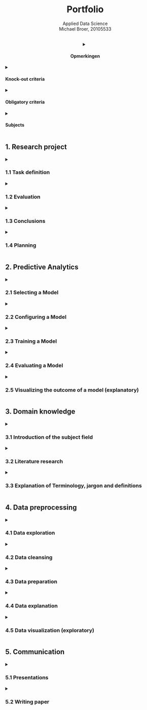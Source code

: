 <h1 align="center">Portfolio</h1>
<p align="center">Applied Data Science<br>Michael Broer, 20105533</p>
<br>

<details align="center">
    <summary><h4><b>Opmerkingen</b></h2></summary>

Om het nakijken zo makkelijk mogelijk te maken, heb ik het portfolio in de structuur van het Scoring rubrics document geschreven, echter is dit document niet chronologisch consistent, dus in sommige onderdelen waar ik over vertel, komt de context pas in een later onderdeel tevoorschijn.

</details>

<details>
    <summary><h4><b>Knock-out criteria</b></h2></summary>
	
|Num.|Criteria|Voldaan|
|---|---|---|
|1.|The contents of your personal portfolio reflect your contribution to the project, your abilities and what you have learned.|:heavy_check_mark:|
|2.|Your portfolio consists of materials that you either realized individually, or in case of a group effort, a clear statement of what your contribution is in this group effort.|:heavy_check_mark:|
|3.|The (digital) portfolio is written in a very easily accessible way.|:heavy_check_mark:|
|4.|The main document is a reader's guide (index) that shortly introduces your contributions and links to pages where the contributions are described in detail |:heavy_check_mark:|
|5.|Every contribution should be accessible from the reader's guide in a single click.|:heavy_check_mark:|
|6.|The portfolio consists of links to the Python Notebooks or other evidence material about your contribution on the project that you have finished yourself. |:heavy_check_mark:|
<br>
	
___
	
</details><!--end ko-->

<details>
    <summary><h4><b>Obligatory criteria</b></h4></summary>
    
<details>
    <summary><h5>DataCamp Course completion</h5></summary>
    
Hieronder heb ik een screenshot toegevoegt van alle datacamp courses die ik tijdens de minor heb gemaakt, de course van 2 Oct was later ingeleverd vanwege persoonlijke omstandigheden, voor de rest is alles op tijd gemaakt.
  
![Portfolio](https://github.com/mbroer/ads_portfolio/blob/main/datacamp.png)
    
</details>

<details><summary><h6><del>Reflection on own contribution to the project.</del></h6></summary>komen te vervallen</details>
<details><summary><h6><del>Reflection on own learning objectives.</del></h6></summary>komen te vervallen</details>
<details><summary><h6><del>Evaluation on the group project as a whole.</del></h6></summary>komen te vervallen</details>

___
	
</details><!--end obligatory-->

<details>
    <summary><h4><b>Subjects</b></h4></summary>
Student has been working on at least three of the following subjects:
	
|Select 3 subjects|Included|
|---|---|
|Research project|:heavy_multiplication_x:|
|Predictive analysis|:heavy_multiplication_x:|
|Domain knowledge|:heavy_multiplication_x:|
|Data preprocessing|:heavy_multiplication_x:|
|Communication|:heavy_check_mark:|
	
	
</details>

    
<h2><b>1. Research project</b></h2>

<details>
    <summary><h3>1.1 Task definition</h3></summary>
    
<h4>1.1.1 Foodboost</h4>
Tijdens het Foodboost project heeft onze projectgroep zich bezig gehouden met het voorspellen of een eindgebruiker een gerecht wel of niet lekker zou vinden, met als einddoel om een applicatie te maken die een gebruiker kon helpen een weekmenu samen te stellen voor zijn noddigheden, bijvoorbeeld een dieetdoel. Het is namelijk zeer lastig voor iemand om zelf een gevarieerd weekmenu samen te stellen, dit komt omdat de meeste mensen maar 6/7 favoriete gerechten hebben die ze willen eten. Dit wilde onze groep oplossen met een applicatie. 
<br>
In deze applicatie zouden restricties zitten zoals allergiën, of het een hoofdgerecht/ dessert is (thema zoals sinterklaas/ halloween), of voorkeuren zoals geen zout. De hoofdvraag gedurende het project was: <b>Hoe kunnen we een app maken waarmee gebruikers een persoonlijk advies krijgen wat ze deze week gaan eten, zodat ze makkelijker tot een betere keuze kunnen komen.</b><br>
    
Mijn persoonlijke einddoel was om uiteindelijk de applicatie te bouwen, met het model draaiend op de achtergrond.
Deze applicatie is gerealiseerd, zonder communicatie met het uiteindelijke model, omdat hier geen tijd meer voor was.

De sourcecode van de applicatie is hier terug te vinden:
[GitHub](https://github.com/mbroer/ads_portfolio/tree/main/apps/foodboost/quiz)
            
<h4>1.1.2 Containers</h4>
Tijdens het Container project heeft onze projectgroep zich bezig gehouden met onderzoeken en ontwikkelen van een schaalbare methode om een optimale indeling van containers op een grid te genereren. Het schaalbare gedeelte is nodig omdat het model ook moet werken bij grotere kades of in een situatie wanneer er met meer container wordt gewerkt dan verwacht. De hoofdvraag gedurende dit project was: <b>Hoe kunnen we met een lijst van containers, een model trainen om die in de beste opstelling neer te zetten op de kade, zodat de stackers, met zo min mogelijk verplaatsingen, de containers naar de schepen kunnen verplaatsen.</b>
    
Mijn persoonlijke eindproduct was het realiseren van een applicatie die visueel het resultaat van het model kon laten zien.
    
De sourcecode van de applicatie is hier terug te vinden:
[GitHub](https://github.com/mbroer/ads_portfolio/tree/main/apps/cofano)
        
</details>

<details>
    <summary><h3>1.2 Evaluation</h3></summary>
    
<h4>1.2.1 Foodboost app</h4>
Mijn persoonlijke eindproduct voor dit product, namelijk de quiz applicatie, kan verbeterd worden in de toekomst door het uiteindelijke model te implementeren in de applicatie. Op dit moment geeft de applicatie een pseudo-random lijst terug, gebaseerd op het thema van de gerechten die je hebt geselecteerd. De reden hiervoor is dat het model niet optijd af was om dit te implementeren in de applcatie voor de externe presentatie. Om dit te realiseren zou het model aangepast moeten worden zodat het een x aantal recepten kan accepteren en op basis daarvan de index terugstuurd naar de applicatie, zodat deze die kan tonen.
	
<h4>1.2.2 Foodboost user-gen</h4>
De foodboost user-gen applicatie kan worden verbeterd door een GUI in de applicatie te bouwen. Nu is het nog een command line applicatie. Ook kan het groepeer gedeelte voor de ingredieënten verbeterd worden door te onderzoeken of FuzzyWuzzy hier wel de beste oplossing voor is, en of de simularity score wel optimaal is.
	
    
<h4>1.2.3 Containers app</h4>
De visuele container applicatie kan op meerdere manieren worden verbeterd.
1) Automatisch inladen van output van het model.
Als we nu output van het model visueel willen zien, moeten we de output van het model, bijvoorbeeld:<br>

		array([[[3,3,3],
			[3,3,0],
			[3,0,0]],

			[[1,1,1],
			[1,0,0],
			[1,1,0]],

			[[2,2,2],
			[2,2,2],
			[0,0,0]]]
		)

kopieëren en plakken in een inputbox van de applicatie.
    Als het model en de applicatie gekoppeld zouden worden zou dit automatisch ingeladen kunnen worden zodat dat tijd zou besparen.
2) Tijdlijn voor elke stap die het model zet.
De applicatie zou een stuk geadvanceerder zijn als je bij elke stap van het model de output zou kunnen zien om te evalueren of het model goed werkt. Hiervoor zou je nu voor elke stap een nieuwe scenario moeten maken.
Ik zou dit zelf doen door containers te verplaatsen, hiervoor is al een moves field aangemaakt in de scenario json's

</details>

<details>
    <summary><h3>1.3 Conclusions</h3></summary>
    
</details>

<details>
    <summary><h3>1.4 Planning</h3></summary>
Ik heb gedurende de projecten gebruik gemaatk van de scrumtool Trello, Ik heb geprobeerd iedereen in de projectgroep aan te moedigen om ook van deze tool gebruik te maken, maar dit is alleen gedurende het eerste project gedaan. Ik ben wel gebruik blijven maken van het scrumboard gedurende het tweede project.<br>

Hieronder staan alle scrum tickets op mijn naam die ik heb afgerond. Bij de meeste tickets heb ik een beschrijving van een paar zinnen zodat andere projectleden een beter inzicht kregen van waar ik mee bezig was.</br></br>

  <details>
    <summary><h4>Tickets week 1 tm 5</h4></summary>
    
![Week 1 tot en met 5](https://github.com/mbroer/ads_portfolio/blob/main/scrum/1-5.png)
    
  </details>
  

  <details>
    <summary><h4>Tickets week 6 tm 10</h4></summary>
    
![Week 6 tot en met 10](https://github.com/mbroer/ads_portfolio/blob/main/scrum/6-10.png)
    
  </details>
  

  <details>
    <summary><h4>Tickets week 11 tm 16</h4></summary>
    
![Week 11 tot en met 16](https://github.com/mbroer/ads_portfolio/blob/main/scrum/11-16.png)
  
<h4>Opmerking week 14</h4>
  Ik had een leuke stageplek gevonden die mij zeer goed financieel wilden compenseren, hiervoor moest ik een applicatie maken om mijn kennis te laten zien voordat ze me de stageplek konden geven. Hiervoor had ik een week de tijd en heb dus (met begrip van de groep) deze week niet aan het project gewerkt om 100% van mijn tijd in deze applicatie te kunnen steken. (En ja ik heb de stageplek gekregen.)
  
</details>
    
</details>

<h2><b>2. Predictive Analytics</b></h2>
<details>
    <summary><h3>2.1 Selecting a Model</h3></summary>
In dit hoofdstuk beschrijf ik een aantal modellen die ik gedurende de minor heb gebruikt.
	
	
    
</details>
<details>
    <summary><h3>2.2 Configuring a Model</h3></summary>
    
</details>

<details>
    <summary><h3>2.3 Training a Model</h3></summary>
    
</details>

<details>
    <summary><h3>2.4 Evaluating a Model</h3></summary>
	%%%cofano, hoe ik met mijn visualisatie app het model evalueer.
	
    
</details>

<details>
    <summary><h3>2.5 Visualizing the outcome of a model (explanatory)</h3></summary>
	
	  
<details>
  <summary><h4>Foodboost app</h4></summary>
	%%%
  Onze groep wilde voor het foodboost project iets visueels maken voor
</details>
  
<details>
  <summary><h4>Containers app</h4></summary>
  
  <h4>Beschrijving</h4>
  Bij de start van het container project kwam onze groep er snel achter dat het zeer lastig was om een goed beeld te krijgen van wat er nou precies gebeurde, we hadden   een matrix van een grid van containers voorbeeld:<br>
    
[ 0,0,1,<br>
  1,2,1,<br>
  1,0,2 ]<br>
    
  Dit was één laag van containers, en ik zag al gelijk dat dit een probleem zou gaan worden met meerdere containers met meerdere stapels containers. Hierdoor kwam ik met het idee om een applicatie te bouwen om de containers in een grid te kunnen visualiseren in een 3d omgeving. Om dit zo makkelijk mogelijk te maken voor de rest van de projectgroep wilde ik deze applicatie maken in python, ik heb dus gekozen om met de vPython library te werken. vPython is een basic package waar je een 3d omgeving kan maken en een aantal shapes in kunt 'spawnen' op coordinaten. vPython is een verouderde package dus er zaten limitaties op wat ik kon doen. Een snel voorbeeld is dat het onmogelijk is om verschillende textures te gebruiken op één object, hierdoor kon ik niet een rechthoek maken met 5 verschillende container textures (top, bottom, sides, front, back). Hiervoor moest ik dus 6 wall objects maken elk met een eigen texture, deze objecten moesten daarna in de juiste coordinaten worden gezet om het weer een rechthoek te maken.
  
  De source code van de app is hier te vinden: [GitHub](https://github.com/mbroer/ads_portfolio/tree/main/apps/cofano)
  
 <details>
  <summary><h3>Screenshot applicatie</h3></summary>
   
![Screenshot app](https://github.com/mbroer/ads_portfolio/blob/main/output/cofano/app.png)
   
  </details>
  
  <details>
    <summary><h3>Applicatie features</h3></summary>
    <h4>Scenario’s inladen en opslaan.</h4>
    De applicatie kan een scenario inladen en opslaan via json
    
![Screenshot json](https://github.com/mbroer/ads_portfolio/blob/main/output/cofano/json.png)
    
<h4>Containers handmatig verplaatsen</h4>
    
![Screenshot json](https://github.com/mbroer/ads_portfolio/blob/main/output/cofano/v1.png)
![Screenshot json](https://github.com/mbroer/ads_portfolio/blob/main/output/cofano/v2.png)
![Screenshot json](https://github.com/mbroer/ads_portfolio/blob/main/output/cofano/v3.png)
    
<h4>visualisatie grid</h4>
Toont de bounds van plekken waar containers op de “juiste” plek staan, in dit geval dus een 3x3x3 grid
    
![Screenshot json](https://github.com/mbroer/ads_portfolio/blob/main/output/cofano/grid.png)
    
<h4>Grid x-y-z coordinaten</h4>
Toont de coordinaten van lege plekken in x,y,z formaat, hiermee kun je makkelijker een beeld krijgen van het huidige veld, bijvoorbeeld in plaats van “we willen de container van schip 2 die op rij 0 kolom 1 van de 3e array zetten op rij 2 kolom 1 in de 1e array”, kun je nu zeggen we willen de blauwe container naar plek 2,1,0 krijgen.
    
![Screenshot json](https://github.com/mbroer/ads_portfolio/blob/main/output/cofano/grid2.png)
    

<h4>Informatie inzien</h4>
Door oven een container te hover met je muis en dan op de ‘i’ toets te drukken krijg je een label overzicht met informatie van die container:
    
![Screenshot json](https://github.com/mbroer/ads_portfolio/blob/main/output/cofano/info1.png)
    
Hier krijg je te zien wat het id van de container is, van welk schip het is, de positie, de score, of deze container op een valide plek staat (in dit geval binnen het grid en of deze niet in de lucht zweeft), en of deze container kan worden verplaatst. In dit voorbeeld kan de geselecteerde container niet worden verplaatst, en de zwarte containers zijn de containers waardoor de container niet kan worden verplaatst, in dit geval dus de containers 1 laag naar beneden aan de lange zijde, en de container die boven op de geselecteerde container staat.
In dit voorbeeld kun je zien dat een zwevende container niet op een valide place staat:
    
![Screenshot json](https://github.com/mbroer/ads_portfolio/blob/main/output/cofano/info2.png)
    
Met de force validate knop kun je snel alle fout geplaatste containers tonen:
    
![Screenshot json](https://github.com/mbroer/ads_portfolio/blob/main/output/cofano/info3.png)
    
  Andere features waar de applicatie over beschikt zijn:
-	Het onzichtbaar maken van stapels containers om makkelijker inzicht te krijgen op de lager eronder.
-	Alle container labels aan en uit zetten
-	Container selecteren via dropdown (zodat je een container in het midden van een volle grid ook nog kan manipuleren)
-	Realtime scenario saving en loading zodat je niet elke keer de applicatie opnieuw hoeft op te starten, je hoeft alleen op reload scenario te drukken en alles wordt gerefreshed.
-	Force validation dropdown zodat je ook verstopte containers die op een foute plek staan kunt vinden.
-	Low detail mode voor als je honderden containers wilt inladen, wordt er alleen een basic box met een kleur ingeladen in plaats van 6 wall objects met texture en normal maps.
-	Keyboard controls voor viewpoint

  </details>
</details>

    
</details>


<h2><b>3. Domain knowledge</b></h2> <!-- skippen? -->
<details>
    <summary><h3>3.1 Introduction of the subject field</h3></summary>
    
</details>
<details>
    <summary><h3>3.2 Literature research</h3></summary>
    
</details>

<details>
    <summary><h3>3.3 Explanation of Terminology, jargon and definitions</h3></summary>
    
</details>



<h2><b>4. Data preprocessing</b></h2>
<details>
    <summary><h3>4.1 Data exploration</h3></summary>
    
</details>

<details>
    <summary><h3>4.2 Data cleansing</h3></summary>
    
</details>

<details>
    <summary><h3>4.3 Data preparation</h3></summary>
    
<h3>4.3.1 FoodBoost csv merge</h3>

<h4>Beschrijving</h4>
Toen we voor het eerst begonnen met het FoodBoost project, stonden alle datasets los van elkaar, hierdoor was het dus lastig om een goed inzicht te krijgen in hoe alles nou in elkaar zat. Je had bijvoorbeeld het ingrediënten bestand waar elk ingrediënt van elk recept onder elkaar stond. Hierdoor kreeg je een bestand van 72000 rows. Hiervoor heb ik een python script gemaakt die alle informatie van het recept op 1 row zet en de data squished in lijsten. Hierdoor was het vooral voor de groep (die toen nog niet veel ervaring had met het joinen van tables etc) een stuk makkelijker om echt te kunnen beginnen met het FoodBoost project.
<br><br>
  <details>
    <summary><i>Code, bestanden, resultaten</i></summary>
    
  [Notebook](https://github.com/mbroer/ads_portfolio/blob/main/notebooks/foodboost/join_all_csv.ipynb)<br><br>
  [CSV bestand](https://github.com/mbroer/ads_portfolio/blob/main/output/foodboost/food_merge_all.csv)<br><br>
Screenshot resultaat:
  ![Screenshot Resultaat](https://github.com/mbroer/ads_portfolio/blob/main/output/foodboost/merged.png)
  
  </details>


<h3>4.3.2 FoodBoost simulated users</h3>

  <h4>Beschrijving</h4>
  Ons doel voor het FoodBoost project was om te kijken of een persoon een recept wel of niet lekker zou vinden, om hiervoor een model te maken hadden we dus bestaande informatie nodig om het model te kunnen trainen en testen, een oplossing die ik had bedacht was om een applicatie te schrijven die gebruikers op een semi realistische manier favoriete recepten kan genereren.
  
[Applicatie source code](https://github.com/mbroer/ads_portfolio/tree/main/apps/foodboost/simulated%20users)
  
Ik ben begonnen met het opschonen van de bestaande dataframes, te zien in [ads_cleaner.py](https://github.com/mbroer/ads_portfolio/blob/main/apps/foodboost/simulated%20users/ads_cleaner.py).  Ik heb onnodige kolommen gedropt, zoals stars, url en image. Hierna heb ik dezelfde logica gebruikt als in het vorige hoofdstuk om deze dataframes op elkaar te joinen. Ook heb ik ervoor gezorgd dat kolommen die meerdere keren voorkwamen te droppen.
  
Hierna heb ik utility functies geschreven om makkelijk informatie uit die dataframes te kunnen halen. Denk hierbij het omzetten van een dataframe row in een object, of een functie om alle informatie van een recept op te halen via een ID. Ook een zoek algoritme om makkelijk informatie op te kunnen halen

  %%%plaatjes ofzo
  
  <details>
    <summary><i>Code, bestanden, resultaten</i></summary>
    
Output gegenereerde gebruiker<br>
![Gegenereerde user](https://github.com/mbroer/ads_portfolio/blob/main/output/foodboost/user_gen.png)    
    Gesorteerd op favorite descending ~8000 rows
    
    
[Code voor een andere user-generation notebook](https://github.com/mbroer/ads_portfolio/blob/main/notebooks/foodboost/Simulated_Users.ipynb)
    
    
    
  </details>

<h3>4.3.3 FoodBoost CSV naar Json</h3>
  <h4>Beschrijving</h4>
  Voor het FoodBoost project moest ik voor mijn applicatie een csv bestand omzetten naar json, dit was gelukkig vrij simpel en kon met een file reader simpel mijn csv omzetten zodat ik een json bestand in kon laden en dan via het ID van het recept, de beschrijving van dat recept kon ophalen.
  
  <details>
    <summary><i>Code, bestanden, resultaten</i></summary>
    
    %%%link naar notebook
    %%%img resultaat
    
  </details>
  
  <h3>4.3.4 FoodBoost Ingredient Groeperen</h3>
  <h4>Beschrijving</h4>
  Tijdens het foodboost project kwamen we erachter dat het model veel moeite had om voorspellingen te maken, een gebruiker die veel recepten met tomaat lekker vond, zou een lage score geven aan een recept waar ook tomaat in zit, maar dan met een andere naam. Een voorbeeld hiervan is een user met favoriete recepten zoals: tomatensalade, tomatensoep, plakken tomaat en komkommer, en dan een voorspelling op bijvoorbeeld het gerecht gesneden tomaat. Hier gaf het model aan dat de gebruiker gesneden tomaat niet lekker zou vinden. Na discussie gingen wij ervan uit als projectgroep dat het model de correlatie tussen tomaten en tomaat niet kon vinden.

Een oplossing die we hadden verzonnen is om te proberen zoveel mogelijk ingredienten te groeperen in categorieën, dus tomaat, tomaten, tomaatje, tomatenstukes = categorië tomaat.

Ik heb hier geprobeerd een groepeer script voor te maken die automatisch ingredieënten groepeerd in categorieën.
  
 De Eerste poging was om simularity score te geven aan hoe erg een string op een andere lijkt. Hiervoor gebruiktte ik de package FuzzyWuzzy. Deze package kan kijken hoeveel een string op een andere string lijkt op basis van stopwords verkleinwoorden etc.
 <br>
 Mijn aanpak was om de lijst van ingredienten te sorteren van klein naar groot (aantal letters). Dat deed ik zodat ik maar 1x door de lijst moest loopen. De eerste groeping method was om te kijken of een woord in een ander wordt zit, dus in dit geval zou 'tomaat' de eerste key zijn, en de checkworden de andere 7000 ingredienten.
 zodra er een match plaats vindt wordt de andere key bijvoorbeeld 'tomaatstukjes' worden weggehaald. Ook haalde ik bij alle ingredienten de verkleinwoorden eruit zoals 'tje', 'en' etc. Hiermee kon ik over 7000 ingredienten loopen in een paar seconde, en halveerde ik de lijst van ingredienten in groepen. 
  
[Notebook](https://github.com/mbroer/ads_portfolio/blob/main/notebooks/foodboost/groups.ipynb)
  
Ik vond halvering wel oké, maar vond dat het nog beter kon.
Omdat de meeste systemen voor string manipulation alleen werken voor de engelse taal, was de eerste stap om de strings te vertalen naar het engels,
hiervoor heb ik een script gemaakt die via de google translate api de ingredieënten vertaald van het Nederlands naar het Engels:

<details>
<summary><i>Code, bestanden, resultaten</i></summary>
    
<h5>resultaat</h5>
    
De code voor dit script ben ik helaas verloren.
Het was niet al te veel code, ik laadde alle ingredienten van het CSV in, en stuurde deze naar de google translate api.
    
[Translated ingredients CSV](https://github.com/mbroer/ads_portfolio/blob/main/output/foodboost/translated_ingredients.csv)
    
</details>
  
Met deze strings heb ik onderzoek gedaan naar hoe deze het beste zouden kunnen worden gecombineerd in groups. Hier heb ik gebruik gemaakt van kmeanas clusters. Met behuld van TfidfVectorizer kon ik de ingredienten omzetten naar tf-idf feature vectors, deze heb ik gefit, en getrained. met de predict kon ik voor elk ingredienten een label maken voor de behorende cluster. Met een object map heb ik daarna de ingredienten terug gezet naar de originele ingredienten.
Hier moest ik nog meer onderzoek naar doen om dit goed werkend te krijgen maar we gingen over naar een ander systeem. Dit is dus niet gebruikt voor ons project, maar hiermee heb ik wel meer kennis opgedaan van kmeans.
  
</details>
    
    
</details>

<details>
    <summary><h3>4.4 Data explanation</h3></summary>
    
</details>

<details>
    <summary><h3>4.5 Data visualization (exploratory)</h3></summary>
    
</details>



<h2><b>5. Communication</b></h2> <!-- skippen? -->
<details>
    <summary><h3>5.1 Presentations</h3></summary>

Qua presentaties heb ik niet kunnen bijdragen wat ik had willen doen. Ik heb in totaal maar 2 interne presentaties gepresenteerd, en had een derde voorbereid die niet door is gegaan. Dit komt vooral omdat ik elke maandag ochtend een afspraak heb met mijn fysiotherapeut. Wel heb ik gelukkig kunnen helpen met het maken van slides voor presentaties voor andere. Dit kwam vaak neer op screenshots van de applicaties die ik had gebouwd voor de visualisatie van onderandere het container project.

Hieronder zijn een paar powerpoints die ik heb gepresenteerd of waar ik bij geholpen heb:<br>
[Foodboost usergen](https://github.com/mbroer/ads_portfolio/blob/main/powerpoints/FOODBOOST%2019-09-2022%20intern%20pres.pptx)<br>
[Cofano](https://github.com/mbroer/ads_portfolio/blob/main/powerpoints/cofano.pdf)<br>
[Cofano](https://github.com/mbroer/ads_portfolio/blob/main/powerpoints/cofano4.pptx)<br>
[Cofano app demo](https://github.com/mbroer/ads_portfolio/blob/main/powerpoints/cofano8.pptx)<br>
    
</details>

<details>
    <summary><h3>5.2 Writing paper</h3></summary>
    
Omdat ik tijdens het container project vooral bezig ben geweest met het maken van een visualisatie app heb ik niet veel nieuwe dingen kunnen toevoegen aan het paper, om mezelf wel nuttig te maken voor de groep was mijn taak vooral om andere te helpen met hun onderdelen. Ik heb gezorgd voor ondersteuning door mate van screenshots van de visuele applicatie om onderdelen zoals "onze regels voor het inboxen van containers" te kunnen laten zien in afbeeldingen.<br> Ik heb ongeveer 1 derde / de helft van de paper opnieuw geschreven met ander taalgebruik zodat dat door het hele document consistent was. Dingen die niet helder waren of waar ik het niet zeker over was, plaatste ik comments bij voor andere om mee in discussie te gaan.
Mijn bijdrage aan het paper samengevat:
    
- Alle onderdelen die over visualisatie gingen
- 3 alineas van de discussie geschreven.
- De hoofdstukken Onderzoeksopzet, Dataverzameling, Verzamelde data, Visualisatie resultaten, Analyse compleet herschreven om het consistent te maken.- 
- Verwoorden van alinea's van andere, weghalen van persoonlijke voornaamwoorden (ik, we) etc.
- Mo's complete conclusie en discussie van zijn deel van het paper herschreven
- Spelling, grammatica en opmerkingen verbeteren.
- Opmerkingen met pointers hoe iemand zijn stuk zou kunnen verbeteren.
- Aanbevelen van cruciale toevoegingen, zoals tijd die het model nodig heeft om te voorspellen, het tonen van de cutoff van het model wanneer die het optimum heeft bereikt.
- Discussieren met de andere over onnodige alinea's, denk hierbij aan alineas die uitleggen wat RL of een reward functie is/ doet.
- Meeste opmaak

    
</details>
